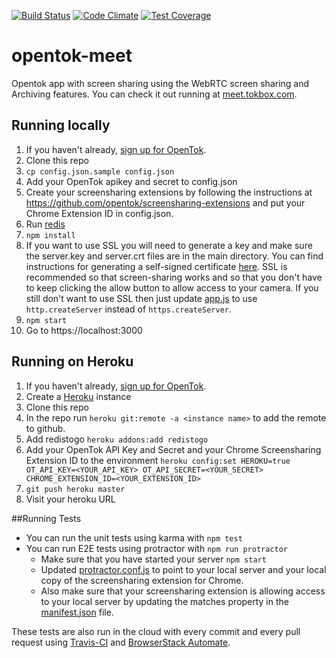 [![Build Status](https://travis-ci.org/aullman/opentok-meet.svg?branch=master)](https://travis-ci.org/aullman/opentok-meet)
[![Code Climate](https://codeclimate.com/github/aullman/opentok-meet/badges/gpa.svg)](https://codeclimate.com/github/aullman/opentok-meet)
[![Test Coverage](https://codeclimate.com/github/aullman/opentok-meet/badges/coverage.svg)](https://codeclimate.com/github/aullman/opentok-meet)

opentok-meet
===============

Opentok app with screen sharing using the WebRTC screen sharing and Archiving features. You can check it out running at [meet.tokbox.com](https://meet.tokbox.com).

## Running locally

1. If you haven't already, [sign up for OpenTok](https://tokbox.com/signup).
1. Clone this repo
2. `cp config.json.sample config.json`
3. Add your OpenTok apikey and secret to config.json
4. Create your screensharing extensions by following the instructions at https://github.com/opentok/screensharing-extensions and put your Chrome Extension ID in config.json.
4. Run [redis](http://redis.io/)
5. `npm install`
6. If you want to use SSL you will need to generate a key and make sure the server.key and server.crt files are in the main directory. You can find instructions for generating a self-signed certificate [here](https://devcenter.heroku.com/articles/ssl-certificate-self). SSL is recommended so that screen-sharing works and so that you don't have to keep clicking the allow button to allow access to your camera. If you still don't want to use SSL then just update [app.js](app.js) to use `http.createServer` instead of `https.createServer`.
7. `npm start`
8. Go to https://localhost:3000

## Running on Heroku

1. If you haven't already, [sign up for OpenTok](https://tokbox.com/signup).
1. Create a [Heroku](heroku.com) instance
2. Clone this repo
3. In the repo run `heroku git:remote -a <instance name>` to add the remote to github.
4. Add redistogo `heroku addons:add redistogo`
5. Add your OpenTok API Key and Secret and your Chrome Screensharing Extension ID to the environment `heroku config:set HEROKU=true OT_API_KEY=<YOUR_API_KEY> OT_API_SECRET=<YOUR_SECRET> CHROME_EXTENSION_ID=<YOUR_EXTENSION_ID>`
6. `git push heroku master`
7. Visit your heroku URL

##Running Tests

* You can run the unit tests using karma with `npm test`
* You can run E2E tests using protractor with `npm run protractor`
  * Make sure that you have started your server `npm start`
  * Updated [protractor.conf.js](/tests/protractor.conf.js) to point to your local server and your local copy of the screensharing extension for Chrome.
  * Also make sure that your screensharing extension is allowing access to your local server by updating the matches property in the [manifest.json](https://github.com/opentok/screensharing-extensions/blob/master/chrome/ScreenSharing/manifest.json#L16) file.

These tests are also run in the cloud with every commit and every pull request using [Travis-CI](travis-ci.org) and [BrowserStack Automate](browserstack.com/automate). 
